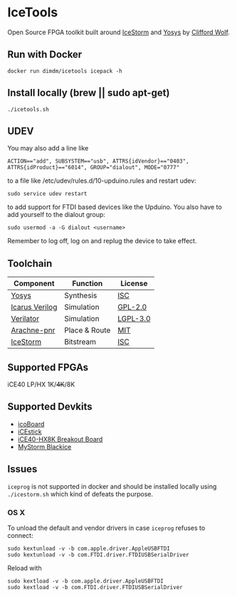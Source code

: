 # IceTools

Open Source FPGA toolkit built around [IceStorm](http://www.clifford.at/icestorm/) and [Yosys](http://www.clifford.at/yosys/) by [Clifford Wolf](http://www.clifford.at/).

## Run with Docker

```
docker run dimdm/icetools icepack -h
```

## Install locally (brew || sudo apt-get)

```
./icetools.sh
```

## UDEV
You may also add a line like
```
ACTION=="add", SUBSYSTEM=="usb", ATTRS{idVendor}=="0403", ATTRS{idProduct}=="6014", GROUP="dialout", MODE="0777"
```
to a file like /etc/udev/rules.d/10-upduino.rules and restart udev:
```
sudo service udev restart
```
to add support for FTDI based devices like the Upduino. You also have to add yourself to the dialout group:
```
sudo usermod -a -G dialout <username>
```
Remember to log off, log on and replug the device to take effect.

## Toolchain

| Component                                            | Function      | License                                              |
|------------------------------------------------------|---------------|------------------------------------------------------|
| [Yosys](http://www.clifford.at/yosys/)               | Synthesis     | [ISC](https://opensource.org/licenses/ISC)           |
| [Icarus Verilog](http://iverilog.icarus.com/)        | Simulation    | [GPL-2.0](https://opensource.org/licenses/GPL-2.0)   |
| [Verilator](https://www.veripool.org/wiki/verilator) | Simulation    | [LGPL-3.0](https://opensource.org/licenses/LGPL-3.0) |
| [Arachne-pnr](https://github.com/cseed/arachne-pnr)  | Place & Route | [MIT](https://opensource.org/licenses/MIT)           |
| [IceStorm](http://www.clifford.at/icestorm/)         | Bitstream     | [ISC](https://opensource.org/licenses/ISC)           |

## Supported FPGAs

iCE40 LP/HX 1K/~~4K~~/8K

## Supported Devkits

- [icoBoard](https://shop.trenz-electronic.de/en/TE0887-02M-icoBoard-Version-1.1-with-8-MBit-SRAM)
- [iCEstick](http://www.latticesemi.com/icestick)
- [iCE40-HX8K Breakout Board](http://www.latticesemi.com/Products/DevelopmentBoardsAndKits/iCE40HX8KBreakoutBoard.aspx)
- [MyStorm Blackice](https://gitlab.com/Folknology/mystorm/tree/BlackIce)

## Issues

`iceprog` is not supported in docker and should be installed locally using `./icestorm.sh` which kind of defeats the purpose.

### OS X

To unload the default and vendor drivers in case `iceprog` refuses to connect:
```
sudo kextunload -v -b com.apple.driver.AppleUSBFTDI
sudo kextunload -v -b com.FTDI.driver.FTDIUSBSerialDriver
```

Reload with
```
sudo kextload -v -b com.apple.driver.AppleUSBFTDI
sudo kextload -v -b com.FTDI.driver.FTDIUSBSerialDriver
```
